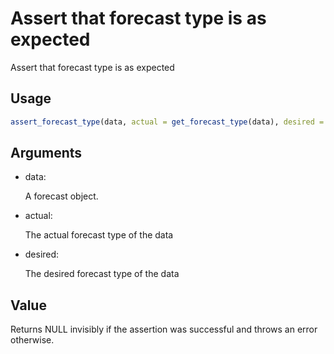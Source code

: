 # Assert that forecast type is as expected

Assert that forecast type is as expected

## Usage

``` r
assert_forecast_type(data, actual = get_forecast_type(data), desired = NULL)
```

## Arguments

- data:

  A forecast object.

- actual:

  The actual forecast type of the data

- desired:

  The desired forecast type of the data

## Value

Returns NULL invisibly if the assertion was successful and throws an
error otherwise.
